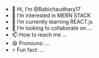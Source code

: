 - 👋 Hi, I’m @Babichaudhary17
- 👀 I’m interested in MERN STACK
- 🌱 I’m currently learning REACT.js
- 💞️ I’m looking to collaborate on ...
- 📫 How to reach me ...
- 😄 Pronouns: ...
- ⚡ Fun fact: ...

<!---
Babichaudhary17/Babichaudhary17 is a ✨ special ✨ repository because its `README.md` (this file) appears on your GitHub profile.
You can click the Preview link to take a look at your changes.
--->
